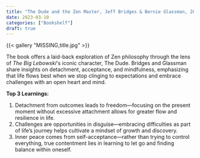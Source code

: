 ```yaml
---
title: "The Dude and the Zen Master, Jeff Bridges & Bernie Glassman, 2014"
date: 2023-03-10
categories: ["Bookshelf"]
draft: true
---
```


{{< gallery "MISSING,title.jpg" >}}

The book offers a laid-back exploration of Zen philosophy through the lens of _The Big Lebowski_'s iconic character, The Dude. Bridges and Glassman share insights on detachment, acceptance, and mindfulness, emphasizing that life flows best when we stop clinging to expectations and embrace challenges with an open heart and mind.

**Top 3 Learnings:**

1. Detachment from outcomes leads to freedom—focusing on the present moment without excessive attachment allows for greater flow and resilience in life.
2. Challenges are opportunities in disguise—embracing difficulties as part of life’s journey helps cultivate a mindset of growth and discovery.
3. Inner peace comes from self-acceptance—rather than trying to control everything, true contentment lies in learning to let go and finding balance within oneself.
